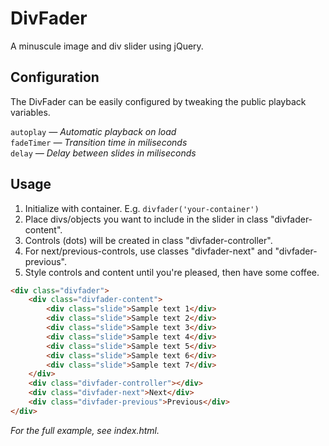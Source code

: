 DivFader
========
A minuscule image and div slider using jQuery.


## Configuration
The DivFader can be easily configured by tweaking the public playback variables.

`autoplay` *— Automatic playback on load*  
`fadeTimer` *— Transition time in miliseconds*  
`delay` *— Delay between slides in miliseconds*  
 
## Usage
1. Initialize with container. E.g. `divfader('your-container')`
2. Place divs/objects you want to include in the slider in class "divfader-content".
3. Controls (dots) will be created in class "divfader-controller".
4. For next/previous-controls, use classes "divfader-next" and "divfader-previous".
5. Style controls and content until you're pleased, then have some coffee.

```HTML
<div class="divfader">
	<div class="divfader-content">
		<div class="slide">Sample text 1</div>
		<div class="slide">Sample text 2</div>
		<div class="slide">Sample text 3</div>
		<div class="slide">Sample text 4</div>
		<div class="slide">Sample text 5</div>
		<div class="slide">Sample text 6</div>
		<div class="slide">Sample text 7</div>
	</div>
	<div class="divfader-controller"></div>
	<div class="divfader-next">Next</div>
	<div class="divfader-previous">Previous</div>
</div>
```

*For the full example, see index.html.*
